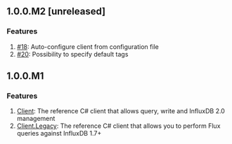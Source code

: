 ## 1.0.0.M2 [unreleased]

### Features
1. [#18](https://github.com/bonitoo-io/influxdb-client-csharp/issues/18): Auto-configure client from configuration file
1. [#20](https://github.com/bonitoo-io/influxdb-client-csharp/issues/19): Possibility to specify default tags


## 1.0.0.M1

### Features
1. [Client](https://github.com/bonitoo-io/influxdb-client-csharp/tree/master/Client#influxdbclient): The reference C# client that allows query, write and InfluxDB 2.0 management
1. [Client.Legacy](https://github.com/bonitoo-io/influxdb-client-csharp/tree/master/Client.Legacy#influxdbclientflux): The reference C# client that allows you to perform Flux queries against InfluxDB 1.7+
